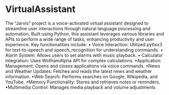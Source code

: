 # VirtualAssistant
The "Jarvis" project is a voice-activated virtual assistant designed to streamline user interactions through natural language processing and automation. Built using Python, this assistant leverages various libraries and APIs to perform a wide range of tasks, enhancing productivity and user experience. Key functionalities include: • Voice Interaction: Utilized pyttsx3 for text-to-speech and speech_recognition for understanding commands. • Alarm System: Allows users to set alarms with music playback. • Calculator Integration: Uses WolframAlpha API for complex calculations. •Application Management: Opens and closes applications via voice commands. •News and Weather Updates: Fetches and reads the latest news and weather information. •Web Search: Performs searches on Google, Wikipedia, and YouTube. •Memory Functionality: Stores and retrieves notes or reminders. •Multimedia Control: Manages media playback and volume adjustments
